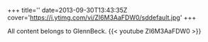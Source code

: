 +++
title=''
date=2013-09-30T13:43:35Z
cover='https://i.ytimg.com/vi/ZI6M3AaFDW0/sddefault.jpg'
+++

All content belongs to GlennBeck.
{{< youtube ZI6M3AaFDW0 >}}
